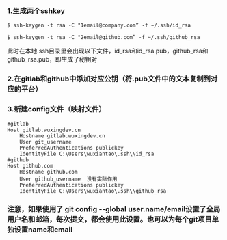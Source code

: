 ### 1.生成两个sshkey
```
$ ssh-keygen -t rsa -C "1email@company.com” -f ~/.ssh/id_rsa

$ ssh-keygen -t rsa -C "2email@github.com” -f ~/.ssh/github_rsa
```
此时在本地.ssh目录里会出现以下文件，id_rsa和id_rsa.pub，github_rsa和github_rsa.pub，即生成了秘钥对

### 2.在gitlab和github中添加对应公钥（将.pub文件中的文本复制到对应的平台）

### 3.新建config文件（映射文件）

```
#gitlab
Host gitlab.wuxingdev.cn
    Hostname gitlab.wuxingdev.cn
    User git_username 
    PreferredAuthentications publickey
    IdentityFile C:\Users\wuxiantao\.ssh\\id_rsa
#github
Host github.com
    Hostname github.com
    User github_username  没有实际作用
    PreferredAuthentications publickey
    IdentityFile C:\Users\wuxiantao\.ssh\\github_rsa
```

### 注意，如果使用了 git config --global user.name/email设置了全局用户名和邮箱，每次提交，都会使用此设置。也可以为每个git项目单独设置name和email


